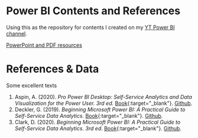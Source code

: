 # Power BI Contents and References
Using this as the repository for contents I created on my [YT Power BI channel](https://youtube.com/playlist?list=PL0x2NspvKPpFcquqs3k_DTWZIqYMQSq5V).

[PowerPoint and PDF resources](https://github.com/anthonyng2/powerbi/tree/main/PowerPoint%20(PDF))

# References & Data
Some excellent texts
1. Aspin, A. (2020). _Pro Power BI Desktop: Self-Service Analytics and Data Visualization for the Power User. 3rd ed._ [Book](https://learning.oreilly.com/library/view/pro-power-bi/9781484257630/){:target="_blank"}. [Github](https://github.com/Apress/pro-power-bi-desk).
2. Deckler, G. (2019). _Beginning Microsoft Power BI: A Practical Guide to Self-Service Data Analytics._ [Book](https://learning.oreilly.com/library/view/learn-power-bi/9781838644482/){:target="_blank"}. [Github](https://github.com/PacktPublishing/Learn-Power-BI).
3. Clark, D. (2020). _Beginning Microsoft Power BI: A Practical Guide to Self-Service Data Analytics. 3rd ed._ [Book](https://learning.oreilly.com/library/view/beginning-microsoft-power/9781484256206/){:target="_blank"}. [Github](https://github.com/Apress/beginning-power-bi-3ed).
